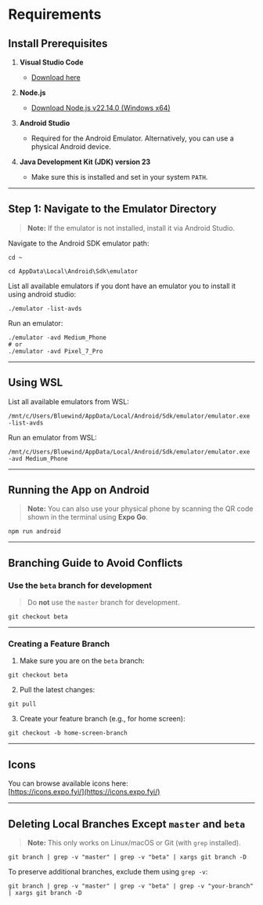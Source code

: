# Requirements

## Install Prerequisites

1. **Visual Studio Code**

   - [Download here](https://code.visualstudio.com/download)

2. **Node.js**

   - [Download Node.js v22.14.0 (Windows x64)](https://nodejs.org/dist/v22.14.0/node-v22.14.0-x64.msi)

3. **Android Studio**

   - Required for the Android Emulator. Alternatively, you can use a physical Android device.

4. **Java Development Kit (JDK) version 23**
   - Make sure this is installed and set in your system `PATH`.

---

## Step 1: Navigate to the Emulator Directory

> **Note:** If the emulator is not installed, install it via Android Studio.

Navigate to the Android SDK emulator path:

```
cd ~
```

```
cd AppData\Local\Android\Sdk\emulator
```

List all available emulators if you dont have an emulator you to install it using android studio:

```
./emulator -list-avds
```

Run an emulator:

```
./emulator -avd Medium_Phone
# or
./emulator -avd Pixel_7_Pro
```

---

## Using WSL

List all available emulators from WSL:

```
/mnt/c/Users/Bluewind/AppData/Local/Android/Sdk/emulator/emulator.exe -list-avds
```

Run an emulator from WSL:

```
/mnt/c/Users/Bluewind/AppData/Local/Android/Sdk/emulator/emulator.exe -avd Medium_Phone
```

---

## Running the App on Android

> **Note:** You can also use your physical phone by scanning the QR code shown in the terminal using **Expo Go**.

```
npm run android
```

---

## Branching Guide to Avoid Conflicts

### Use the `beta` branch for development

> Do **not** use the `master` branch for development.

```
git checkout beta
```

---

### Creating a Feature Branch

1. Make sure you are on the `beta` branch:

```
git checkout beta
```

2. Pull the latest changes:

```
git pull
```

3. Create your feature branch (e.g., for home screen):

```
git checkout -b home-screen-branch
```

---

## Icons

You can browse available icons here:  
[https://icons.expo.fyi/](https://icons.expo.fyi/)

---

## Deleting Local Branches Except `master` and `beta`

> **Note:** This only works on Linux/macOS or Git (with `grep` installed).

```
git branch | grep -v "master" | grep -v "beta" | xargs git branch -D
```

To preserve additional branches, exclude them using `grep -v`:

```
git branch | grep -v "master" | grep -v "beta" | grep -v "your-branch" | xargs git branch -D
```
